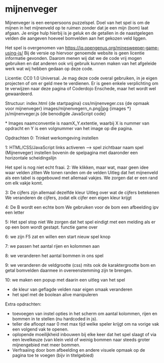 # mijnenveger

Mijnenveger is een eenpersoons puzzelspel. Doel van het spel is om de mijnen in het mijnenveld op te ruimen zonder dat je een mijn (bom) laat afgaan. Je enige hulp hierbij is je geluk en de getallen in de naastgelegen velden die aangeven hoeveel bomvelden aan het gekozen veld liggen.

Het spel is overgenomen van https://iq.opengenus.org/minesweeper-game-using-js/
Bij de versie op hiervoor genoemde website is geen licentie informatie gevonden. Daarom menen wij dat we de code vrij mogen gebruiken en dat anderen ook vrij gebruik kunnen maken van het afgeleide werk wat wij hebben gedaan op deze code.

Licentie: CC0 1.0 Universal. Je mag deze code overal gebruiken, in je eigen projecten of om er geld mee te verdienen. Er is geen enkele verplichting om te verwijzen naar deze pagina of Coderdojo Enschede, maar het wordt wel gewaardeerd.

Structuur:
index.html {de startpagina}
css/mijnenveger.css {de opmaak voor mijnenveger}
images/mijnenvegern_n.png|jpg {images *}
js/mijnenveger.js {de benodigde JavaScript code}

\* Images naamconventie is naamX_Y.extentie, waarbij X is nummer van opdracht en Y is een volgnummer van het image op die pagina.

Opdrachten
0: Trinket werkomgeving instellen

1: HTML/CSS/JavaScript links activeren --> spel zichtbaar
naam spel (Mijnenveger) instellen bovenin de spelpagina met daaronder een horizontale scheidingslijn

Het spel is nog niet echt fraai.
2: We klikken, maar wat, maar geen idee waar velden zitten
We tonen randen om de velden
Uitleg dat het mijnenveld als een tabel is opgebouwd met allemaal vakjes. We zorgen dat er een rand om elk vakje komt.

3: De cijfers zijn allemaal dezelfde kleur
Uitleg over wat de cijfers betekenen
We veranderen de cijfers, zodat elk cijfer een eigen kleur krijgt

4: De B wordt een echte bom
We gebruiken voor de bom een afbeelding ipv een letter

5: Het spel stop niet
We zorgen dat het spel eindigt met een melding als er op een bom wordt gestapt. functie game over

6: we zijn F5 zat en willen een start nieuw spel knop

7: we passen het aantal rijen en kolommen aan

8: we veranderen het aantal bommen in ons spel

9: we veranderen de veldgrootte
(css) mits ook de karaktergrootte bom en getal bomvelden daarmee in overeenstemming zijn te brengen.

10: we maken een popup met daarin een uitleg van het spel

-   de kleur van geflagde velden naar eigen smaak veranderen
-   het spel met de boolean alive manipuleren

Extra opdrachten:  
- 	toevoegen van instel opties in het scherm om aantal kolommen, rijen en bommen in te stellen (nu hardcoded in js).
-   teller die afloopt naar 0 met max tijd welke speler krijgt om na vorige vak een volgend vak te openen.  
-   oplopende moeilijkheid inbouwen bij elke keer dat het spel slaagt of via een levelkeuze (van klein veld of weinig bommen naar steeds groter mijnengebied met meer bommen.  
-   Verfraaiing door bom afbeelding en andere visuele opmaak op de pagina toe te voegen (bijv in titelgebied)  


